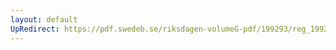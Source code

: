 ```yaml
---
layout: default
UpRedirect: https://pdf.swedeb.se/riksdagen-volumeG-pdf/199293/reg_199293/reg_199293_0305.pdf
---
```

